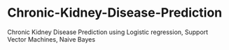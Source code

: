 # Chronic-Kidney-Disease-Prediction
Chronic Kidney Disease Prediction using Logistic regression, Support Vector Machines, Naive Bayes
